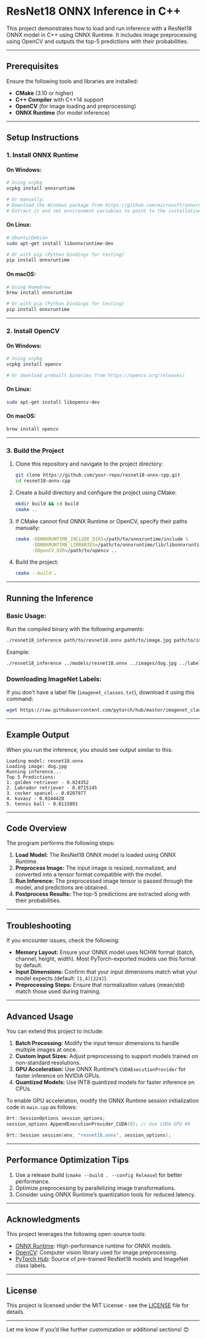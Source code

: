# **ResNet18 ONNX Inference in C++**

This project demonstrates how to load and run inference with a ResNet18 ONNX model in C++ using ONNX Runtime. It includes image preprocessing using OpenCV and outputs the top-5 predictions with their probabilities.

---

## **Prerequisites**

Ensure the following tools and libraries are installed:

- **CMake** (3.10 or higher)
- **C++ Compiler** with C++14 support
- **OpenCV** (for image loading and preprocessing)
- **ONNX Runtime** (for model inference)

---

## **Setup Instructions**

### **1. Install ONNX Runtime**

#### On Windows:
```bash
# Using vcpkg
vcpkg install onnxruntime

# Or manually:
# Download the Windows package from https://github.com/microsoft/onnxruntime/releases
# Extract it and set environment variables to point to the installation
```

#### On Linux:
```bash
# Ubuntu/Debian
sudo apt-get install libonnxruntime-dev

# Or with pip (Python bindings for testing)
pip install onnxruntime
```

#### On macOS:
```bash
# Using Homebrew
brew install onnxruntime

# Or with pip (Python bindings for testing)
pip install onnxruntime
```

---

### **2. Install OpenCV**

#### On Windows:
```bash
# Using vcpkg
vcpkg install opencv

# Or download prebuilt binaries from https://opencv.org/releases/
```

#### On Linux:
```bash
sudo apt-get install libopencv-dev
```

#### On macOS:
```bash
brew install opencv
```

---

### **3. Build the Project**

1. Clone this repository and navigate to the project directory:
   ```bash
   git clone https://github.com/your-repo/resnet18-onnx-cpp.git
   cd resnet18-onnx-cpp
   ```

2. Create a build directory and configure the project using CMake:
   ```bash
   mkdir build && cd build
   cmake ..
   ```

3. If CMake cannot find ONNX Runtime or OpenCV, specify their paths manually:
   ```bash
   cmake -DONNXRUNTIME_INCLUDE_DIRS=/path/to/onnxruntime/include \
         -DONNXRUNTIME_LIBRARIES=/path/to/onnxruntime/lib/libonnxruntime.so \
         -DOpenCV_DIR=/path/to/opencv ..
   ```

4. Build the project:
   ```bash
   cmake --build .
   ```

---

## **Running the Inference**

### Basic Usage:
Run the compiled binary with the following arguments:

```bash
./resnet18_inference path/to/resnet18.onnx path/to/image.jpg path/to/imagenet_classes.txt
```

Example:
```bash
./resnet18_inference ../models/resnet18.onnx ../images/dog.jpg ../labels/imagenet_classes.txt
```

### Downloading ImageNet Labels:
If you don’t have a label file (`imagenet_classes.txt`), download it using this command:

```bash
wget https://raw.githubusercontent.com/pytorch/hub/master/imagenet_classes.txt -O imagenet_classes.txt
```

---

## **Example Output**

When you run the inference, you should see output similar to this:

```text
Loading model: resnet18.onnx
Loading image: dog.jpg
Running inference...
Top 5 Predictions:
1. golden retriever - 0.824352
2. Labrador retriever - 0.0715145
3. cocker spaniel - 0.0207977
4. kuvasz - 0.0144428
5. tennis ball - 0.0115891
```

---

## **Code Overview**

The program performs the following steps:

1. **Load Model:** The ResNet18 ONNX model is loaded using ONNX Runtime.
2. **Preprocess Image:** The input image is resized, normalized, and converted into a tensor format compatible with the model.
3. **Run Inference:** The preprocessed image tensor is passed through the model, and predictions are obtained.
4. **Postprocess Results:** The top-5 predictions are extracted along with their probabilities.

---

## **Troubleshooting**

If you encounter issues, check the following:

- **Memory Layout:** Ensure your ONNX model uses NCHW format (batch, channel, height, width). Most PyTorch-exported models use this format by default.
- **Input Dimensions:** Confirm that your input dimensions match what your model expects (default: `[1,4][224]`).
- **Preprocessing Steps:** Ensure that normalization values (mean/std) match those used during training.

---

## **Advanced Usage**

You can extend this project to include:

1. **Batch Processing:**
   Modify the input tensor dimensions to handle multiple images at once.
2. **Custom Input Sizes:**
   Adjust preprocessing to support models trained on non-standard resolutions.
3. **GPU Acceleration:**
   Use ONNX Runtime’s `CUDAExecutionProvider` for faster inference on NVIDIA GPUs.
4. **Quantized Models:**
   Use INT8 quantized models for faster inference on CPUs.

To enable GPU acceleration, modify the ONNX Runtime session initialization code in `main.cpp` as follows:

```cpp
Ort::SessionOptions session_options;
session_options.AppendExecutionProvider_CUDA(0); // Use CUDA GPU #0

Ort::Session session(env, "resnet18.onnx", session_options);
```

---

## **Performance Optimization Tips**

1. Use a release build (`cmake --build . --config Release`) for better performance.
2. Optimize preprocessing by parallelizing image transformations.
3. Consider using ONNX Runtime’s quantization tools for reduced latency.

---

## **Acknowledgments**

This project leverages the following open-source tools:

- [ONNX Runtime](https://github.com/microsoft/onnxruntime): High-performance runtime for ONNX models.
- [OpenCV](https://opencv.org/): Computer vision library used for image preprocessing.
- [PyTorch Hub](https://pytorch.org/hub/): Source of pre-trained ResNet18 models and ImageNet class labels.

---

## **License**

This project is licensed under the MIT License - see the [LICENSE](LICENSE) file for details.

---

Let me know if you’d like further customization or additional sections! 😊
